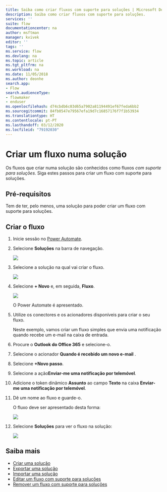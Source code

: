 ```yaml
---
title: Saiba como criar fluxos com suporte para soluções | Microsoft Docs
description: Saiba como criar fluxos com suporte para soluções.
services: ''
suite: flow
documentationcenter: na
author: msftman
manager: kvivek
editor: ''
tags: ''
ms.service: flow
ms.devlang: na
ms.topic: article
ms.tgt_pltfrm: na
ms.workload: na
ms.date: 11/05/2018
ms.author: deonhe
search.app:
- Flow
search.audienceType:
- flowmaker
- enduser
ms.openlocfilehash: d74cbdb6c03d65a7902a81194491ef67feda6bb2
ms.sourcegitcommit: 84fb0547e79567efa19d7c16857176f7f1b53934
ms.translationtype: HT
ms.contentlocale: pt-PT
ms.lasthandoff: 03/12/2020
ms.locfileid: "79192030"
---
```

# <a name="create-a-flow-in-a-solution"></a>Criar um fluxo numa solução


Os fluxos que criar numa solução são conhecidos como fluxos *com suporte para soluções*. Siga estes passos para criar um fluxo com suporte para soluções.

## <a name="prerequisites"></a>Pré-requisitos

Tem de ter, pelo menos, uma solução para poder criar um fluxo com suporte para soluções.

## <a name="create-the-flow"></a>Criar o fluxo 

1. Inicie sessão no [Power Automate](https://flow.microsoft.com).
1. Selecione **Soluções** na barra de navegação.

   ![](./media/create-flow-solution/select-solutions-from-left-nav.png)

1. Selecione a solução na qual vai criar o fluxo.

   ![](./media/create-flow-solution/new-solution-created.png)

1. Selecione **+ Novo** e, em seguida, **Fluxo**.

   ![](./media/create-flow-solution/select-new-flow.png)

   O Power Automate é apresentado.

1. Utilize os conectores e os acionadores disponíveis para criar o seu fluxo.

   Neste exemplo, vamos criar um fluxo simples que envia uma notificação quando recebe um e-mail na caixa de entrada.
1. Procure o **Outlook do Office 365** e selecione-o.
1. Selecione o acionador **Quando é recebido um novo e-mail** .
1. Selecione **+Novo passo**.
1. Selecione a ação**Enviar-me uma notificação por telemóvel**.
1. Adicione o token dinâmico **Assunto** ao campo **Texto** na caixa **Enviar-me uma notificação por telemóvel**.
1. Dê um nome ao fluxo e guarde-o.

   O fluxo deve ser apresentado desta forma:

   ![](./media/create-flow-solution/new-email-notification-flow.png)
   
1. Selecione **Soluções** para ver o fluxo na solução:

   ![](./media/create-flow-solution/new-flow-inside-solution.png)

## <a name="learn-more"></a>Saiba mais

* [Criar uma solução](./overview-solution-flows.md)
* [Exportar uma solução](./export-flow-solution.md)
* [Importar uma solução](./import-flow-solution.md)
* [Editar um fluxo com suporte para soluções](./edit-solution-aware-flow.md)
* [Remover um fluxo com suporte para soluções](./remove-solution-aware-flow.md)
